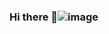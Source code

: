 ### Hi there 👋![image](https://github.com/angel10rcp/angel10rcp/assets/45393899/d218999e-b477-44ba-bc12-b9ecdd080344)


<!--
**angel10rcp/angel10rcp** is a ✨ _special_ ✨ repository because its `README.md` (this file) appears on your GitHub profile.

Here are some ideas to get you started:

- 🔭 I’m currently working on ...
- 🌱 I’m currently learning ...
- 👯 I’m looking to collaborate on ...
- 🤔 I’m looking for help with ...
- 💬 Ask me about ...
- 📫 How to reach me: ...
- 😄 Pronouns: ...
- ⚡ Fun fact: ...
-->
